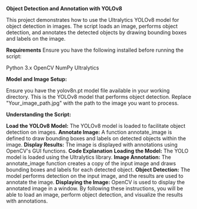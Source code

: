 **Object Detection and Annotation with YOLOv8**

This project demonstrates how to use the Ultralytics YOLOv8 model for object detection in images. The script loads an image, performs object detection, and annotates the detected objects by drawing bounding boxes and labels on the image.

**Requirements**
Ensure you have the following installed before running the script:

Python 3.x
OpenCV
NumPy
Ultralytics



**Model and Image Setup:**

Ensure you have the yolov8n.pt model file available in your working directory. This is the YOLOv8 model that performs object detection.
Replace "Your_image_path.jpg" with the path to the image you want to process.

**Understanding the Script:**

**Load the YOLOv8 Model:** The YOLOv8 model is loaded to facilitate object detection on images.
**Annotate Image:** A function annotate_image is defined to draw bounding boxes and labels on detected objects within the image.
**Display Results:** The image is displayed with annotations using OpenCV's GUI functions.
**Code Explanation**
**Loading the Model:** The YOLO model is loaded using the Ultralytics library.
**Image Annotation:** The annotate_image function creates a copy of the input image and draws bounding boxes and labels for each detected object.
**Object Detection:** The model performs detection on the input image, and the results are used to annotate the image.
**Displaying the Image:** OpenCV is used to display the annotated image in a window.
By following these instructions, you will be able to load an image, perform object detection, and visualize the results with annotations.

